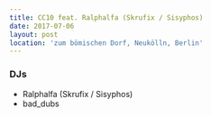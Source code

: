 ```yaml
---
title: CC10 feat. Ralphalfa (Skrufix / Sisyphos)
date: 2017-07-06
layout: post
location: 'zum bömischen Dorf, Neukölln, Berlin' 
---
```


### DJs
- Ralphalfa (Skrufix / Sisyphos)
- bad_dubs
